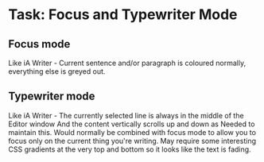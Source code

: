 # Task: Focus and Typewriter Mode

## Focus mode

Like iA Writer - Current sentence and/or paragraph is coloured normally, everything else is greyed out.

## Typewriter mode

Like iA Writer - The currently selected line is always in the middle of the Editor window And the content vertically scrolls up and down as Needed to maintain this. Would normally be combined with focus mode to allow you to focus only on the current thing you're writing. May require some interesting CSS gradients at the very top and bottom so it looks like the text is fading.

